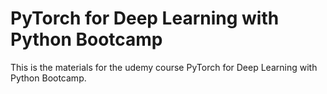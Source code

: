 # PyTorch for Deep Learning with Python Bootcamp
 This is the materials for the udemy course PyTorch for Deep Learning with Python Bootcamp. 
